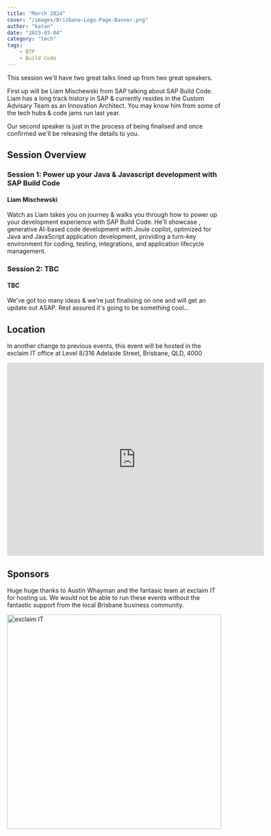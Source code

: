 ```yaml
---
title: "March 2024"
cover: "/images/Brisbane-Logo-Page-Banner.png"
author: "katan"
date: "2023-03-04"
category: "tech"
tags:
    - BTP
    - Build Code
---
```


This session we'll have two great talks lined up from two great speakers.

First up will be Liam Mischewski from SAP talking about SAP Build Code. Liam has a long track history in SAP & currently resides in the Custom Advisary Team as an Innovation Architect. You may know him from some of the tech hubs & code jams run last year.

Our second speaker is just in the process of being finalised and once confirmed we'll be releasing the details to you.

## Session Overview

### Session 1: Power up your Java & Javascript development with SAP Build Code 

#### Liam Mischewski
Watch as Liam takes you on journey & walks you through how to power up your development experience with SAP Build Code.  He'll showcase , generative AI-based code development with Joule copilot, optimized for Java and JavaScript application development, providing a turn-key environment for coding, testing, integrations, and application lifecycle management.   

### Session 2: TBC

#### TBC
We've got too many ideas & we're just finalising on one and will get an update out ASAP.  Rest assured it's going to be something cool...

## Location
In another change to previous events, this event will be hosted in the exclaim IT office at Level 8/316 Adelaide Street, Brisbane, QLD, 4000
<iframe src="https://www.google.com/maps/embed?pb=!1m18!1m12!1m3!1d3540.1267139759225!2d153.0290661!3d-27.465314199999998!2m3!1f0!2f0!3f0!3m2!1i1024!2i768!4f13.1!3m3!1m2!1s0x6b915a1d7c6c5bc5%3A0xa083563df6da0f4e!2sExclaim%20IT!5e0!3m2!1sen!2sau!4v1707824702715!5m2!1sen!2sau" width="600" height="450" style="border:0;" allowfullscreen="" loading="lazy" referrerpolicy="no-referrer-when-downgrade" ></iframe>

##

## Sponsors
Huge huge thanks to Austin Whayman and the fantasic team at exclaim IT for hosting us. We would not be able to run these events without the fantastic support from the local Brisbane business community.

<img src="/images/sponsor logos/Exclaim-Banner1.png" alt="exclaim IT" width="500"/>